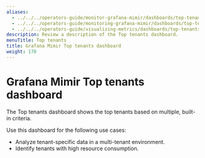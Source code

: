 ```yaml
---
aliases:
  - ../../../operators-guide/monitor-grafana-mimir/dashboards/top-tenants/
  - ../../../operators-guide/monitoring-grafana-mimir/dashboards/top-tenants/
  - ../../../operators-guide/visualizing-metrics/dashboards/top-tenants/
description: Review a description of the Top tenants dashboard.
menuTitle: Top tenants
title: Grafana Mimir Top tenants dashboard
weight: 170
---
```



# Grafana Mimir Top tenants dashboard

The Top tenants dashboard shows the top tenants based on multiple, built-in criteria.

Use this dashboard for the following use cases:

- Analyze tenant-specific data in a multi-tenant environment.
- Identify tenants with high resource consumption.
